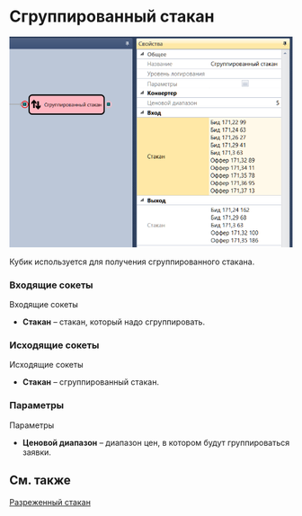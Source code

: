 # Сгруппированный стакан

![Designer Grouped glass 00](../images/Designer_Grouped_glass_00.png)

Кубик используется для получения сгруппированного стакана. 

### Входящие сокеты

Входящие сокеты

- **Стакан** – стакан, который надо сгруппировать.

### Исходящие сокеты

Исходящие сокеты

- **Стакан** – сгруппированный стакан.

### Параметры

Параметры

- **Ценовой диапазон** – диапазон цен, в котором будут группироваться заявки.

## См. также

[Разреженный стакан](Designer_Depth_Spread.md)
